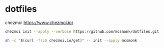 # dotfiles

chezmoi
https://www.chezmoi.io/
``` sh
chezmoi init --apply --verbose https://github.com/mcsmonk/dotfiles.git
```

``` sh
sh -c "$(curl -fsLS chezmoi.io/get)" -- init --apply mcsmonk
```

